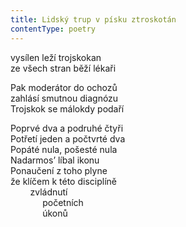 ```yaml
---
title: Lidský trup v písku ztroskotán
contentType: poetry
---
```


<section>

vysílen leží trojskokan  
ze všech stran běží lékaři

Pak moderátor do ochozů  
zahlásí smutnou diagnózu  
Trojskok se málokdy podaří

Poprvé dva a podruhé čtyři  
Potřetí jeden a počtvrté dva  
Popáté nula, pošesté nula  
Nadarmos’ líbal ikonu  
Ponaučení z toho plyne  
že klíčem k této disciplíně  
        zvládnutí  
             početních  
             úkonů

</section>
